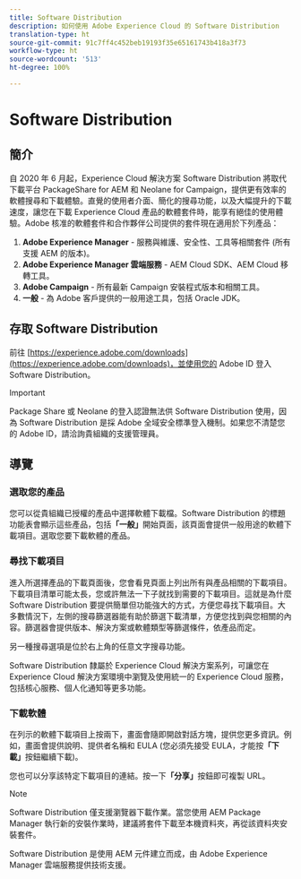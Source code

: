 ```yaml
---
title: Software Distribution
description: 如何使用 Adobe Experience Cloud 的 Software Distribution
translation-type: ht
source-git-commit: 91c7ff4c452beb19193f35e65161743b418a3f73
workflow-type: ht
source-wordcount: '513'
ht-degree: 100%

---
```



# Software Distribution

## 簡介

自 2020 年 6 月起，Experience Cloud 解決方案 Software Distribution 將取代下載平台 PackageShare for AEM 和 Neolane for Campaign，提供更有效率的軟體搜尋和下載體驗。直覺的使用者介面、簡化的搜尋功能，以及大幅提升的下載速度，讓您在下載 Experience Cloud 產品的軟體套件時，能享有絕佳的使用體驗。Adobe 核准的軟體套件和合作夥伴公司提供的套件現在適用於下列產品：

1. **Adobe Experience Manager** - 服務與維護、安全性、工具等相關套件 (所有支援 AEM 的版本)。
1. **Adobe Experience Manager 雲端服務** - AEM Cloud SDK、AEM Cloud 移轉工具。
1. **Adobe Campaign** - 所有最新 Campaign 安裝程式版本和相關工具。
1. **一般** - 為 Adobe 客戶提供的一般用途工具，包括 Oracle JDK。

## 存取 Software Distribution

前往 [https://experience.adobe.com/downloads](https://experience.adobe.com/downloads)，並使用您的 Adobe ID 登入 Software Distribution。

>[!IMPORTANT]
>
>Package Share 或 Neolane 的登入認證無法供 Software Distribution 使用，因為 Software Distribution 是採 Adobe 全域安全標準登入機制。如果您不清楚您的 Adobe ID，請洽詢貴組織的支援管理員。

## 導覽

### 選取您的產品

您可以從貴組織已授權的產品中選擇軟體下載檔。Software Distribution 的標題功能表會顯示這些產品，包括&#x200B;**「一般」**&#x200B;開始頁面，該頁面會提供一般用途的軟體下載項目。選取您要下載軟體的產品。

### 尋找下載項目

進入所選擇產品的下載頁面後，您會看見頁面上列出所有與產品相關的下載項目。下載項目清單可能太長，您或許無法一下子就找到需要的下載項目。這就是為什麼 Software Distribution 要提供簡單但功能強大的方式，方便您尋找下載項目。大多數情況下，左側的搜尋篩選器能有助於篩選下載清單，方便您找到與您相關的內容。篩選器會提供版本、解決方案或軟體類型等篩選條件，依產品而定。

另一種搜尋選項是位於右上角的任意文字搜尋功能。

Software Distribution 隸屬於 Experience Cloud 解決方案系列，可讓您在 Experience Cloud 解決方案環境中瀏覽及使用統一的 Experience Cloud 服務，包括核心服務、個人化通知等更多功能。

### 下載軟體

在列示的軟體下載項目上按兩下，畫面會隨即開啟對話方塊，提供您更多資訊。例如，畫面會提供說明、提供者名稱和 EULA (您必須先接受 EULA，才能按&#x200B;**「下載」**&#x200B;按鈕繼續下載)。

您也可以分享該特定下載項目的連結。按一下&#x200B;**「分享」**&#x200B;按鈕即可複製 URL。

>[!NOTE]
>
>Software Distribution 僅支援瀏覽器下載作業。當您使用 AEM Package Manager 執行新的安裝作業時，建議將套件下載至本機資料夾，再從該資料夾安裝套件。

Software Distribution 是使用 AEM 元件建立而成，由 Adobe Experience Manager 雲端服務提供技術支援。